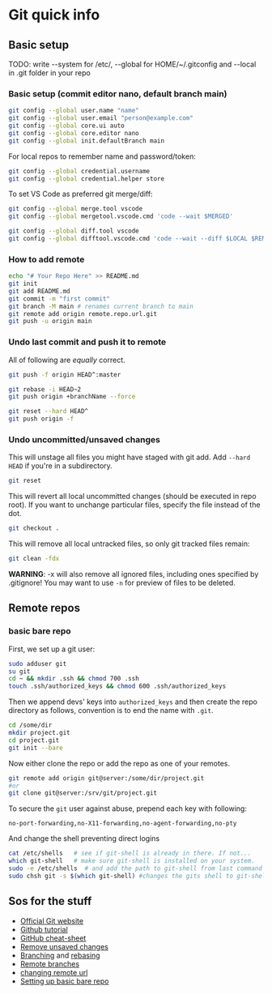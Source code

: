 # Git quick info

## Basic setup

TODO: write
--system for /etc/, --global for HOME/~/.gitconfig and
--local in .git folder in your repo

### Basic setup (commit editor nano, default branch main)

```bash
git config --global user.name "name"
git config --global user.email "person@example.com"
git config --global core.ui auto
git config --global core.editor nano
git config --global init.defaultBranch main
```

For local repos to remember name and password/token:

```bash
git config --global credential.username
git config --global credential.helper store
```

To set VS Code as preferred git merge/diff:

```bash
git config --global merge.tool vscode
git config --global mergetool.vscode.cmd 'code --wait $MERGED'

git config --global diff.tool vscode
git config --global difftool.vscode.cmd 'code --wait --diff $LOCAL $REMOTE'
```

### How to add remote

```bash
echo "# Your Repo Here" >> README.md
git init
git add README.md
git commit -m "first commit"
git branch -M main # renames current branch to main
git remote add origin remote.repo.url.git
git push -u origin main
```

### Undo last commit and push it to remote

All of following are *equally* correct.

```bash
git push -f origin HEAD^:master
```

```bash
git rebase -i HEAD~2
git push origin +branchName --force
```

```bash
git reset --hard HEAD^
git push origin -f
```

### Undo uncommitted/unsaved changes

This will unstage all files you might have staged with git add. Add `--hard HEAD` if you're in a subdirectory.

```bash
git reset
```

This will revert all local uncommitted changes (should be executed in repo root). If you want to unchange particular files, specify the file instead of the dot.

```bash
git checkout .
```

This will remove all local untracked files, so only git tracked files remain:

```bash
git clean -fdx
```

**WARNING**: -x will also remove all ignored files, including ones specified by .gitignore! You may want to use `-n` for preview of files to be deleted.

## Remote repos

### basic bare repo

First, we set up a git user:

```bash
sudo adduser git
su git
cd ~ && mkdir .ssh && chmod 700 .ssh
touch .ssh/authorized_keys && chmod 600 .ssh/authorized_keys
```

Then we append devs' keys into `authorized_keys` and then create the repo directory as follows, convention is to end the name with `.git`.

```bash
cd /some/dir
mkdir project.git
cd project.git
git init --bare
```

Now either clone the repo or add the repo as one of your remotes.

```bash
git remote add origin git@server:/some/dir/project.git
#or
git clone git@server:/srv/git/project.git
```

To secure the `git` user against abuse, prepend each key with following:

```no-port-forwarding,no-X11-forwarding,no-agent-forwarding,no-pty```

And change the shell preventing direct logins

```bash
cat /etc/shells   # see if git-shell is already in there. If not...
which git-shell   # make sure git-shell is installed on your system.
sudo -e /etc/shells  # and add the path to git-shell from last command
sudo chsh git -s $(which git-shell) #changes the gits shell to git-shell
```

## Sos for the stuff

- [Official Git website](https://git-scm.com/book/en/v2/)
- [Github tutorial](https://docs.github.com/en/get-started/quickstart)
- [GitHub cheat-sheet](https://training.github.com/downloads/github-git-cheat-sheet/)
- [Remove unsaved changes](https://stackoverflow.com/questions/14075581/git-undo-all-uncommitted-or-unsaved-changes)
- [Branching](https://git-scm.com/book/en/v2/Git-Branching-Branching-Workflows) and [rebasing](https://git-scm.com/book/en/v2/Git-Branching-Rebasing)
- [Remote branches](https://git-scm.com/book/en/v2/Git-Branching-Remote-Branches)
- [changing remote url](https://docs.github.com/en/get-started/getting-started-with-git/managing-remote-repositories)
- [Setting up basic bare repo](https://git-scm.com/book/en/v2/Git-on-the-Server-Setting-Up-the-Server)
